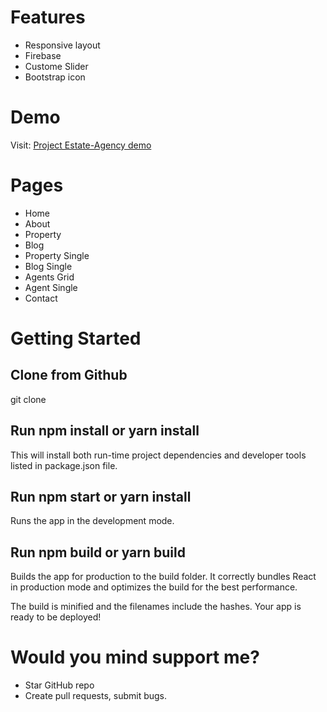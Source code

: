 # Features

* Responsive layout
* Firebase
* Custome Slider
* Bootstrap icon

# Demo
 Visit: [Project Estate-Agency demo](https://maroufebrahimi.github.io/estate-agency/)

# Pages

* Home
* About
* Property
* Blog
* Property Single
* Blog Single
* Agents Grid
* Agent Single
* Contact

# Getting Started

## Clone from Github

  git clone

## Run npm install or yarn install

  This will install both run-time project dependencies and developer tools listed in package.json file.

## Run npm start or yarn install

  Runs the app in the development mode.

## Run npm build or yarn build

  Builds the app for production to the build folder. It correctly bundles React in production mode and optimizes the build for the best performance.

  The build is minified and the filenames include the hashes. Your app is ready to be deployed!

# Would you mind support me?

* Star GitHub repo
* Create pull requests, submit bugs.
